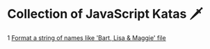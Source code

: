 # Collection of JavaScript Katas 🗡 
1 [Format a string of names like 'Bart, Lisa & Maggie' file](scripts/kata1.js)

